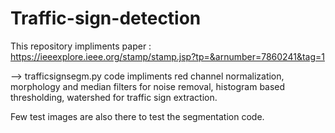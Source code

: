 # Traffic-sign-detection

This repository impliments paper : https://ieeexplore.ieee.org/stamp/stamp.jsp?tp=&arnumber=7860241&tag=1

--> trafficsignsegm.py code impliments red channel normalization, morphology and median filters for noise removal,
    histogram based thresholding, watershed for traffic sign extraction.
    
Few test images are also there to test the segmentation code.
